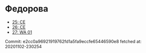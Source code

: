# Федорова
- [25: CE](25.md)
- [26: CE](26.md)
- [27: WA 01](27.md)

Commit: e2cc0a96921919762fd1a5fa9eccfe65446590e8
 fetched at: 20201102-230254
